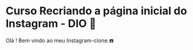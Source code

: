 # Curso Recriando a página inicial do Instagram - DIO 👨‍

Olá ! Bem vindo ao meu Instagram-clone.:phone: